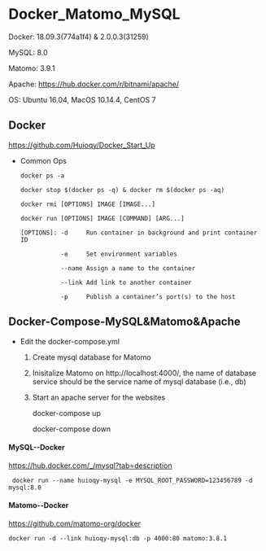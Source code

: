 # Docker_Matomo_MySQL

Docker: 18.09.3(774a1f4) & 2.0.0.3(31259)

MySQL: 8.0

Matomo: 3.9.1

Apache: https://hub.docker.com/r/bitnami/apache/

OS: Ubuntu 16.04, MacOS 10.14.4, CentOS 7

## Docker

https://github.com/Huioqy/Docker_Start_Up

* Common Ops
  
      docker ps -a

      docker stop $(docker ps -q) & docker rm $(docker ps -aq)

      docker rmi [OPTIONS] IMAGE [IMAGE...]

      docker run [OPTIONS] IMAGE [COMMAND] [ARG...] 

      [OPTIONS]: -d     Run container in background and print container ID

                 -e     Set environment variables

                 --name Assign a name to the container

                 --link Add link to another container

                 -p     Publish a container’s port(s) to the host


## Docker-Compose-MySQL&Matomo&Apache

* Edit the docker-compose.yml

  1. Create mysql database for Matomo

  2. Inisitalize Matomo on http://localhost:4000/, the name of database service should be the service name of mysql database
   (i.e., db)

  3. Start an apache server for the websites


        docker-compose up

        docker-compose down


#### MySQL--Docker

https://hub.docker.com/_/mysql?tab=description

     docker run --name huioqy-mysql -e MYSQL_ROOT_PASSWORD=123456789 -d mysql:8.0

#### Matomo--Docker

https://github.com/matomo-org/docker

    docker run -d --link huioqy-mysql:db -p 4000:80 matomo:3.8.1
